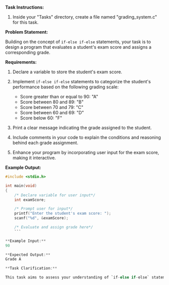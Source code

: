 **Task Instructions:**

1. Inside your "Tasks" directory, create a file named "grading_system.c" for this task.

**Problem Statement:**

Building on the concept of `if-else if-else` statements, your task is to design a program that evaluates a student's exam score and assigns a corresponding grade.

**Requirements:**

1. Declare a variable to store the student's exam score.

2. Implement `if-else if-else` statements to categorize the student's performance based on the following grading scale:
   - Score greater than or equal to 90: "A"
   - Score between 80 and 89: "B"
   - Score between 70 and 79: "C"
   - Score between 60 and 69: "D"
   - Score below 60: "F"

3. Print a clear message indicating the grade assigned to the student.

4. Include comments in your code to explain the conditions and reasoning behind each grade assignment.

5. Enhance your program by incorporating user input for the exam score, making it interactive.

**Example Output:**

```c
#include <stdio.h>

int main(void) 
{
    /* Declare variable for user input*/
    int examScore;

    /* Prompt user for input*/
    printf("Enter the student's exam score: ");
    scanf("%d", &examScore);

    /* Evaluate and assign grade here*/
    ```

**Example Input:**
90

**Expected Output:**
Grade A

**Task Clarification:**

This task aims to assess your understanding of `if-else if-else` statements by applying them to a practical scenario, such as a grading system. Ensure your code is well-commented, providing clear explanations for each grade assignment. Incorporate user input to make your program interactive and adaptable to various exam scores.
